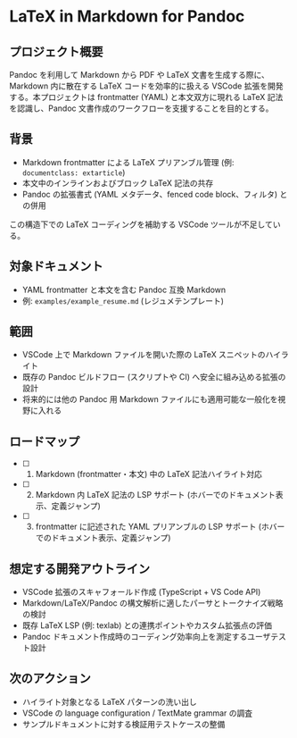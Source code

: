 # LaTeX in Markdown for Pandoc

## プロジェクト概要

Pandoc を利用して Markdown から PDF や LaTeX 文書を生成する際に、Markdown 内に散在する LaTeX コードを効率的に扱える VSCode 拡張を開発する。本プロジェクトは frontmatter (YAML) と本文双方に現れる LaTeX 記法を認識し、Pandoc 文書作成のワークフローを支援することを目的とする。

## 背景

- Markdown frontmatter による LaTeX プリアンブル管理 (例: `documentclass: extarticle`)
- 本文中のインラインおよびブロック LaTeX 記法の共存
- Pandoc の拡張書式 (YAML メタデータ、fenced code block、フィルタ) との併用

この構造下での LaTeX コーディングを補助する VSCode ツールが不足している。

## 対象ドキュメント

- YAML frontmatter と本文を含む Pandoc 互換 Markdown
- 例: `examples/example_resume.md` (レジュメテンプレート)

## 範囲

- VSCode 上で Markdown ファイルを開いた際の LaTeX スニペットのハイライト
- 既存の Pandoc ビルドフロー (スクリプトや CI) へ安全に組み込める拡張の設計
- 将来的には他の Pandoc 用 Markdown ファイルにも適用可能な一般化を視野に入れる

## ロードマップ

- [ ] 1. Markdown (frontmatter・本文) 中の LaTeX 記法ハイライト対応
- [ ] 2. Markdown 内 LaTeX 記法の LSP サポート (ホバーでのドキュメント表示、定義ジャンプ)
- [ ] 3. frontmatter に記述された YAML プリアンブルの LSP サポート (ホバーでのドキュメント表示、定義ジャンプ)

## 想定する開発アウトライン

- VSCode 拡張のスキャフォールド作成 (TypeScript + VS Code API)
- Markdown/LaTeX/Pandoc の構文解析に適したパーサとトークナイズ戦略の検討
- 既存 LaTeX LSP (例: texlab) との連携ポイントやカスタム拡張点の評価
- Pandoc ドキュメント作成時のコーディング効率向上を測定するユーザテスト設計

## 次のアクション

- ハイライト対象となる LaTeX パターンの洗い出し
- VSCode の language configuration / TextMate grammar の調査
- サンプルドキュメントに対する検証用テストケースの整備
